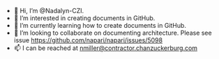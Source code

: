 - 👋 Hi, I’m @Nadalyn-CZI.
- 👀 I’m interested in creating documents in GitHub.
- 🌱 I’m currently learning how to create documents in GitHub.
- 💞️ I’m looking to collaborate on documenting architecture.  Please see issue https://github.com/napari/napari/issues/5098
- 📫 I can be reached at nmiller@contractor.chanzuckerburg.com 

<!---
Nadalyn-CZI/Nadalyn-CZI is a ✨ special ✨ repository because its `README.md` (this file) appears on your GitHub profile.
You can click the Preview link to take a look at your changes.
--->
